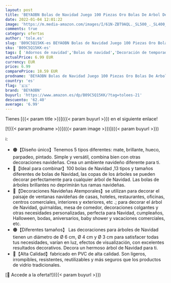 ```yaml
---
layout: post
title: 'BEYAOBN Bolas de Navidad Juego 100 Piezas Oro Bolas De Arbol De Navidad Plástico Adornos Bola de Navidad Navideños Decoraciones Regalos de Colgantes de Navidad Boda Fiesta'
date: 2022-01-04 12:01:22
image: 'https://m.media-amazon.com/images/I/61N-ZBT9AQL._SL500_._SL400_.jpg'
comments: true
category: ofertas
author: 'tole.es'
slug: 'B09C5Q15KK-es BEYAOBN Bolas de Navidad Juego 100 Piezas Oro Bolas De...'
sku: 'B09C5Q15KK-es'
tags: [ 'Adornos de navidad','Bolas de navidad','Decoración de temporada','Decoración del hogar','Hogar y cocina','beyaobn','navidad', ]
actualPrice: 6.99 EUR
currency: EUR
price: 6.99
comparePrice: 18.59 EUR
prodname: 'BEYAOBN Bolas de Navidad Juego 100 Piezas Oro Bolas De Arbol De Navidad Plástico Adornos Bola de Navidad Navideños Decoraciones Regalos de Colgantes de Navidad Boda Fiesta'
country: 'es'
flag: '🇪🇸'
brand: 'BEYAOBN'
buyurl: 'https://www.amazon.es/dp/B09C5Q15KK/?tag=tolees-21'
descuento: '62.40'
average: '6.99'
---
```


Tienes [{{< param title >}}]({{< param buyurl >}}) en el siguiente enlace!

[![{{< param prodname >}}]({{< param image >}})]({{< param buyurl >}})

ℹ️:

- 🟠【Diseño único】Tenemos 5 tipos diferentes: mate, brillante, hueco, parpadeo, pintado. Simple y versátil, combina bien con otras decoraciones navideñas. Crea un ambiente navideño diferente para ti.
- 🎄【Ideal para combinar】100 bolas de Navidad ,13 tipos y tamaños diferentes de bolas de Navidad, las copas de los árboles se pueden decorar perfectamente para cualquier árbol de Navidad. Las bolas de árboles brillantes no deprimirán tus ramas navideñas.
- 🎄【Decoraciones Navideñas Atemporales】se utilizan para decorar el paisaje de ventanas navideñas de casas, hoteles, restaurantes, oficinas, centros comerciales, interiores y exteriores, etc .; para decorar el árbol de Navidad, guirnaldas, mesa de comedor, decoraciones colgantes y otras necesidades personalizadas, perfecta para Navidad, cumpleaños, Halloween, bodas, aniversarios, baby shower y vacaciones comerciales, etc.
- 🟠【Diferentes tamaños】 Las decoraciones para árboles de Navidad tienen un diámetro de Ø 6 cm, Ø 4 cm y Ø 3 cm para satisfacer todas tus necesidades, varían en luz, efectos de visualización, con excelentes resultados decorativos. Decora un hermoso árbol de Navidad para ti.
- 🎄【Alta Calidad】fabricado en PVC de alta calidad. Son ligeros, irrompibles, resistentes, reutilizables y más seguros que los productos de vidrio tradicionales.

[🛒 Accede a la oferta!!]({{< param buyurl >}})
